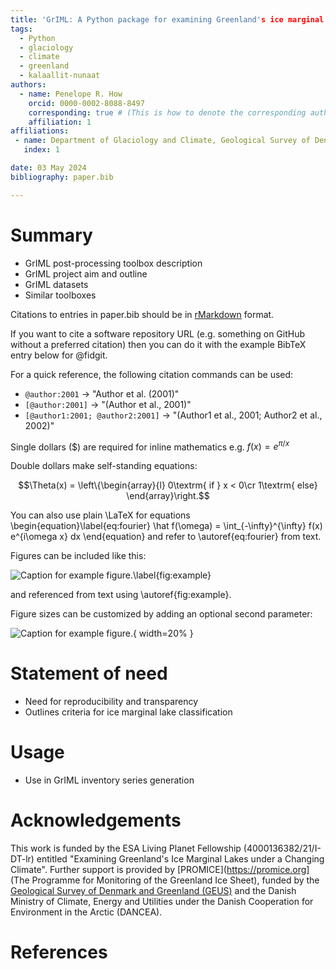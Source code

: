 ```yaml
---
title: 'GrIML: A Python package for examining Greenland's ice marginal lakes under a changing climate'
tags:
  - Python
  - glaciology
  - climate
  - greenland
  - kalaallit-nunaat
authors:
  - name: Penelope R. How
    orcid: 0000-0002-8088-8497
    corresponding: true # (This is how to denote the corresponding author)
    affiliation: 1
affiliations:
 - name: Department of Glaciology and Climate, Geological Survey of Denmark and Greenland (GEUS), Copenhagen, Denmark
   index: 1

date: 03 May 2024
bibliography: paper.bib

---
```


# Summary

- GrIML post-processing toolbox description
- GrIML project aim and outline
- GrIML datasets
- Similar toolboxes

Citations to entries in paper.bib should be in [rMarkdown](http://rmarkdown.rstudio.com/authoring_bibliographies_and_citations.html) format.

If you want to cite a software repository URL (e.g. something on GitHub without a preferred citation) then you can do it with the example BibTeX entry below for @fidgit.

For a quick reference, the following citation commands can be used:
- `@author:2001`  ->  "Author et al. (2001)"
- `[@author:2001]` -> "(Author et al., 2001)"
- `[@author1:2001; @author2:2001]` -> "(Author1 et al., 2001; Author2 et al., 2002)"

Single dollars ($) are required for inline mathematics e.g. $f(x) = e^{\pi/x}$

Double dollars make self-standing equations:

$$\Theta(x) = \left\{\begin{array}{l}
0\textrm{ if } x < 0\cr
1\textrm{ else}
\end{array}\right.$$

You can also use plain \LaTeX for equations
\begin{equation}\label{eq:fourier}
\hat f(\omega) = \int_{-\infty}^{\infty} f(x) e^{i\omega x} dx
\end{equation}
and refer to \autoref{eq:fourier} from text.

Figures can be included like this:

![Caption for example figure.\label{fig:example}](https://raw.githubusercontent.com/PennyHow/GrIML/blob/main/other/reporting/figures/workflow_revised.jpg)

and referenced from text using \autoref{fig:example}.

Figure sizes can be customized by adding an optional second parameter:

![Caption for example figure.](https://raw.githubusercontent.com/PennyHow/GrIML/blob/main/other/reporting/figures/workflow_revised.jpg){ width=20% }


# Statement of need

- Need for reproducibility and transparency
- Outlines criteria for ice marginal lake classification


# Usage

- Use in GrIML inventory series generation

 
# Acknowledgements

This work is funded by the ESA Living Planet Fellowship (4000136382/21/I-DT-lr) entitled "Examining Greenland's Ice Marginal Lakes under a Changing Climate". Further support is provided by [PROMICE](https://promice.org] (The Programme for Monitoring of the Greenland Ice Sheet), funded by the [Geological Survey of Denmark and Greenland (GEUS)](https://www.geus.dk/) and the Danish Ministry of Climate, Energy and Utilities under the Danish Cooperation for Environment in the Arctic (DANCEA).


# References

